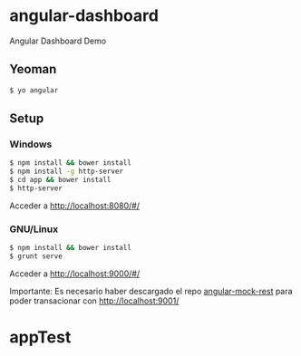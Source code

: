 # angular-dashboard
Angular Dashboard Demo

## Yeoman

```bash
$ yo angular
```

## Setup

### Windows
```bash
$ npm install && bower install
$ npm install -g http-server
$ cd app && bower install
$ http-server
```

Acceder a [http://localhost:8080/#/](http://localhost:8080/#/)

### GNU/Linux
```bash
$ npm install && bower install
$ grunt serve
```
Acceder a [http://localhost:9000/#/](http://localhost:9000/#/)

Importante: Es necesario haber descargado el repo [angular-mock-rest](https://github.com/cortezcristian/angular-mock-rest) para poder transacionar con [http://localhost:9001/](http://localhost:9001/proveedores)
# appTest
